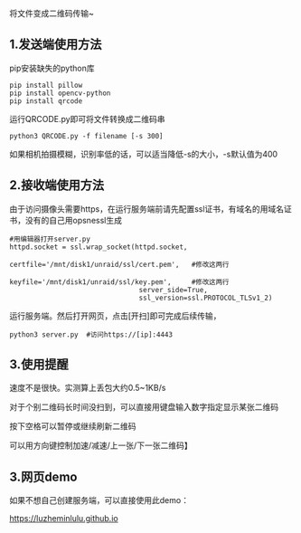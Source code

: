 将文件变成二维码传输~

## 1.发送端使用方法
pip安装缺失的python库
```
pip install pillow
pip install opencv-python
pip install qrcode
```
运行QRCODE.py即可将文件转换成二维码串

```
python3 QRCODE.py -f filename [-s 300] 
```
如果相机拍摄模糊，识别率低的话，可以适当降低-s的大小，-s默认值为400


## 2.接收端使用方法
由于访问摄像头需要https，在运行服务端前请先配置ssl证书，有域名的用域名证书，没有的自己用opsnessl生成
```
#用编辑器打开server.py
httpd.socket = ssl.wrap_socket(httpd.socket,  
                                certfile='/mnt/disk1/unraid/ssl/cert.pem',   #修改这两行
                                keyfile='/mnt/disk1/unraid/ssl/key.pem',     #修改这两行
                                server_side=True,
                                ssl_version=ssl.PROTOCOL_TLSv1_2)  
```
运行服务端。然后打开网页，点击[开扫]即可完成后续传输，
```
python3 server.py  #访问https://[ip]:4443
```


## 3.使用提醒
速度不是很快。实测算上丢包大约0.5~1KB/s

对于个别二维码长时间没扫到，可以直接用键盘输入数字指定显示某张二维码

按下空格可以暂停或继续刷新二维码

可以用方向键控制加速/减速/上一张/下一张二维码】


## 3.网页demo
如果不想自己创建服务端，可以直接使用此demo：

https://luzheminlulu.github.io
